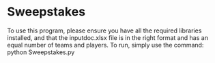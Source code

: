 # Sweepstakes

To use this program, please ensure you have all the required libraries installed, and that the inputdoc.xlsx file is in the right format and has an equal number of teams and players. To run, simply use the command: python Sweepstakes.py
